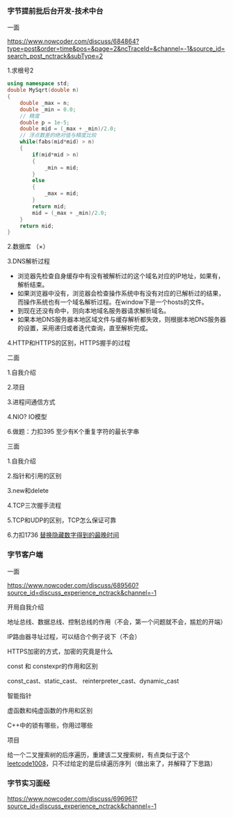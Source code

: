 ### 字节提前批后台开发-技术中台

一面

https://www.nowcoder.com/discuss/684864?type=post&order=time&pos=&page=2&ncTraceId=&channel=-1&source_id=search_post_nctrack&subType=2

1.求根号2

```c++
using namespace std;
double MySqrt(double n)
{
    double _max = n;
    double _min = 0.0;
    // 精度
    double p = 1e-5;
    double mid = (_max + _min)/2.0;
    // 浮点数差的绝对值与精度比较
    while(fabs(mid*mid) > n)
    {
    	if(mid*mid > n)
        {
            _min = mid;
        }
        else
        {
            _max = mid;
        }
        return mid;
        mid = (_max + _min)/2.0;
	}
    return mid;
}
```



2.数据库 （×）

3.DNS解析过程

- 浏览器先检查自身缓存中有没有被解析过的这个域名对应的IP地址，如果有，解析结束。
- 如果浏览器中没有，浏览器会检查操作系统中有没有对应的已解析过的结果，而操作系统也有一个域名解析过程。在window下是一个hosts的文件。
- 到现在还没有命中，则向本地域名服务器请求解析域名。
- 如果本地DNS服务器本地区域文件与缓存解析都失效，则根据本地DNS服务器的设置，采用递归或者迭代查询，直至解析完成。

4.HTTP和HTTPS的区别，HTTPS握手的过程



二面

1.自我介绍

2.项目

3.进程间通信方式

4.NIO? IO模型

6.做题：力扣395 至少有K个重复字符的最长字串



三面

1.自我介绍

2.指针和引用的区别

3.new和delete

4.TCP三次握手流程

5.TCP和UDP的区别，TCP怎么保证可靠

6.力扣1736 [替换隐藏数字得到的最晚时间](https://leetcode-cn.com/problems/latest-time-by-replacing-hidden-digits/)



### 字节客户端

一面

https://www.nowcoder.com/discuss/689560?source_id=discuss_experience_nctrack&channel=-1

开局自我介绍 

地址总线、数据总线、控制总线的作用（不会，第一个问题就不会，尴尬的开端） 

IP路由器寻址过程，可以结合个例子说下（不会） 

HTTPS加密的方式，加密的究竟是什么 

const 和 constexpr的作用和区别 

const_cast、static_cast、 reinterpreter_cast、dynamic_cast 

智能指针 

虚函数和纯虚函数的作用和区别 

C++中的锁有哪些，你用过哪些 

项目

给一个二叉搜索树的后序遍历，重建该二叉搜索树，有点类似于这个[leetcode1008](https://leetcode-cn.com/problems/construct-binary-search-tree-from-preorder-traversal/)，只不过给定的是后续遍历序列（做出来了，并解释了下思路） 



### 字节实习面经

https://www.nowcoder.com/discuss/696961?source_id=discuss_experience_nctrack&channel=-1

